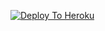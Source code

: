 [![Deploy To Heroku](https://www.herokucdn.com/deploy/button.svg)](https://heroku.com/deploy?template=https://github.com/rahulbhatti0404)
